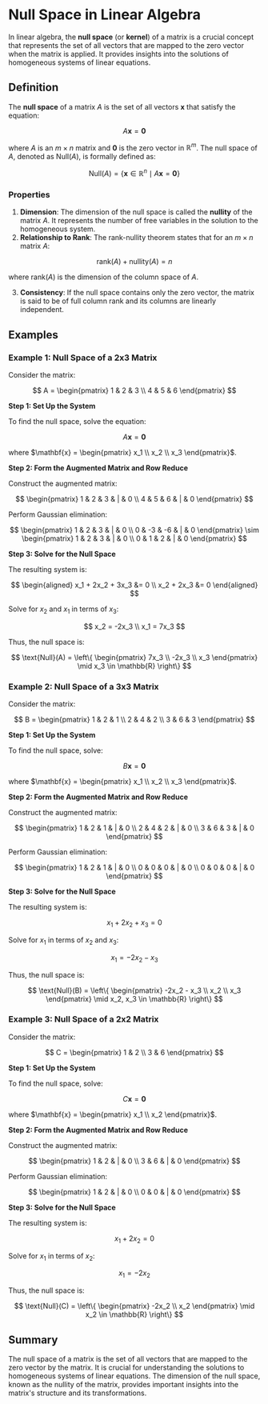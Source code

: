 # Null Space in Linear Algebra

In linear algebra, the **null space** (or **kernel**) of a matrix is a crucial concept that represents the set of all vectors that are mapped to the zero vector when the matrix is applied. It provides insights into the solutions of homogeneous systems of linear equations.

## Definition

The **null space** of a matrix $A$ is the set of all vectors $\mathbf{x}$ that satisfy the equation:

$$
A \mathbf{x} = \mathbf{0}
$$

where $A$ is an $m \times n$ matrix and $\mathbf{0}$ is the zero vector in $\mathbb{R}^m$. The null space of $A$, denoted as $\text{Null}(A)$, is formally defined as:

$$
\text{Null}(A) = \{ \mathbf{x} \in \mathbb{R}^n \mid A \mathbf{x} = \mathbf{0} \}
$$

### Properties

1. **Dimension**: The dimension of the null space is called the **nullity** of the matrix $A$. It represents the number of free variables in the solution to the homogeneous system.
2. **Relationship to Rank**: The rank-nullity theorem states that for an $m \times n$ matrix $A$:

$$
\text{rank}(A) + \text{nullity}(A) = n
$$

where $\text{rank}(A)$ is the dimension of the column space of $A$.

3. **Consistency**: If the null space contains only the zero vector, the matrix is said to be of full column rank and its columns are linearly independent.

## Examples

### Example 1: Null Space of a 2x3 Matrix

Consider the matrix:

$$
A = \begin{pmatrix}
1 & 2 & 3 \\
4 & 5 & 6
\end{pmatrix}
$$

**Step 1: Set Up the System**

To find the null space, solve the equation:

$$
A \mathbf{x} = \mathbf{0}
$$

where $\mathbf{x} = \begin{pmatrix}
x_1 \\
x_2 \\
x_3
\end{pmatrix}$.

**Step 2: Form the Augmented Matrix and Row Reduce**

Construct the augmented matrix:

$$
\begin{pmatrix}
1 & 2 & 3 & | & 0 \\
4 & 5 & 6 & | & 0
\end{pmatrix}
$$

Perform Gaussian elimination:

$$
\begin{pmatrix}
1 & 2 & 3 & | & 0 \\
0 & -3 & -6 & | & 0
\end{pmatrix}
\sim \begin{pmatrix}
1 & 2 & 3 & | & 0 \\
0 & 1 & 2 & | & 0
\end{pmatrix}
$$

**Step 3: Solve for the Null Space**

The resulting system is:

$$
\begin{aligned}
x_1 + 2x_2 + 3x_3 &= 0 \\
x_2 + 2x_3 &= 0
\end{aligned}
$$

Solve for $x_2$ and $x_1$ in terms of $x_3$:

$$
x_2 = -2x_3 \\
x_1 = 7x_3
$$

Thus, the null space is:

$$
\text{Null}(A) = \left\{ \begin{pmatrix}
7x_3 \\
-2x_3 \\
x_3
\end{pmatrix} \mid x_3 \in \mathbb{R} \right\}
$$

### Example 2: Null Space of a 3x3 Matrix

Consider the matrix:

$$
B = \begin{pmatrix}
1 & 2 & 1 \\
2 & 4 & 2 \\
3 & 6 & 3
\end{pmatrix}
$$

**Step 1: Set Up the System**

To find the null space, solve:

$$
B \mathbf{x} = \mathbf{0}
$$

where $\mathbf{x} = \begin{pmatrix}
x_1 \\
x_2 \\
x_3
\end{pmatrix}$.

**Step 2: Form the Augmented Matrix and Row Reduce**

Construct the augmented matrix:

$$
\begin{pmatrix}
1 & 2 & 1 & | & 0 \\
2 & 4 & 2 & | & 0 \\
3 & 6 & 3 & | & 0
\end{pmatrix}
$$

Perform Gaussian elimination:

$$
\begin{pmatrix}
1 & 2 & 1 & | & 0 \\
0 & 0 & 0 & | & 0 \\
0 & 0 & 0 & | & 0
\end{pmatrix}
$$

**Step 3: Solve for the Null Space**

The resulting system is:

$$
x_1 + 2x_2 + x_3 = 0
$$

Solve for $x_1$ in terms of $x_2$ and $x_3$:

$$
x_1 = -2x_2 - x_3
$$

Thus, the null space is:

$$
\text{Null}(B) = \left\{ \begin{pmatrix}
-2x_2 - x_3 \\
x_2 \\
x_3
\end{pmatrix} \mid x_2, x_3 \in \mathbb{R} \right\}
$$

### Example 3: Null Space of a 2x2 Matrix

Consider the matrix:

$$
C = \begin{pmatrix}
1 & 2 \\
3 & 6
\end{pmatrix}
$$

**Step 1: Set Up the System**

To find the null space, solve:

$$
C \mathbf{x} = \mathbf{0}
$$

where $\mathbf{x} = \begin{pmatrix}
x_1 \\
x_2
\end{pmatrix}$.

**Step 2: Form the Augmented Matrix and Row Reduce**

Construct the augmented matrix:

$$
\begin{pmatrix}
1 & 2 & | & 0 \\
3 & 6 & | & 0
\end{pmatrix}
$$

Perform Gaussian elimination:

$$
\begin{pmatrix}
1 & 2 & | & 0 \\
0 & 0 & | & 0
\end{pmatrix}
$$

**Step 3: Solve for the Null Space**

The resulting system is:

$$
x_1 + 2x_2 = 0
$$

Solve for $x_1$ in terms of $x_2$:

$$
x_1 = -2x_2
$$

Thus, the null space is:

$$
\text{Null}(C) = \left\{ \begin{pmatrix}
-2x_2 \\
x_2
\end{pmatrix} \mid x_2 \in \mathbb{R} \right\}
$$

## Summary

The null space of a matrix is the set of all vectors that are mapped to the zero vector by the matrix. It is crucial for understanding the solutions to homogeneous systems of linear equations. The dimension of the null space, known as the nullity of the matrix, provides important insights into the matrix's structure and its transformations.
